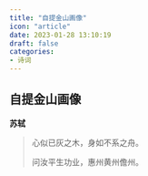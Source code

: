 ```yaml
---
title: "自提金山画像"
icon: "article"
date: 2023-01-28 13:10:19
draft: false
categories:
- 诗词
---
```


## 自提金山画像
**苏轼**

> 心似已灰之木，身如不系之舟。
>
> 问汝平生功业，惠州黄州儋州。
